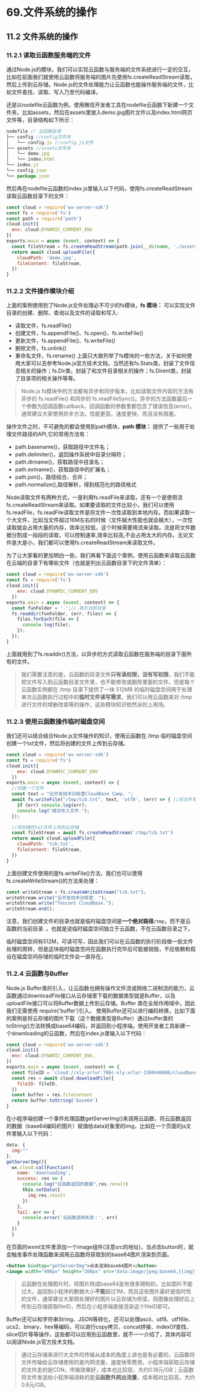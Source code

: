 # 69.文件系统的操作

## 11.2 文件系统的操作
### 11.2.1 读取云函数服务端的文件
通过Node.js的模块，我们可以实现云函数与服务端的文件系统进行一定的交互，比如在前面我们就使用云函数将服务端的图片先使用fs.createReadStream读取，然后上传到云存储。Node.js的文件处理能力让云函数也能操作服务端的文件，比如文件查找、读取、写入乃至代码编译。

还是以nodefile云函数为例，使用微信开发者工具在nodefile云函数下新建一个文件夹，比如assets，然后在assets里放入demo.jpg图片文件以及index.html网页文件等，目录结构如下所示：
```javascript
nodefile // 云函数目录
├── config //config文件夹
│   └── config.js //config.js文件
├── assets //assets文件夹
│   └── demo.jpg
│   └── index.html
└── index.js
└── config.json 
└── package.json 
```
然后再在nodefile云函数的index.js里输入以下代码，使用fs.createReadStream读取云函数目录下的文件：
```javascript
const cloud = require('wx-server-sdk')
const fs = require('fs')
const path = require('path')
cloud.init({
  env: cloud.DYNAMIC_CURRENT_ENV
})
exports.main = async (event, context) => {
  const fileStream = fs.createReadStream(path.join(__dirname, './assets/demo.jpg'))
  return await cloud.uploadFile({
    cloudPath: 'demo.jpg',
    fileContent: fileStream,
  })
}
```

### 11.2.2 文件操作模块介绍
上面的案例使用到了Node.js文件处理必不可少的fs模块，**fs 模块：** 可以实现文件目录的创建、删除、查询以及文件的读取和写入:
- 读取文件，fs.readFile()
- 创建文件，fs.appendFile()、fs.open()、fs.writeFile()
- 更新文件，fs.appendFile()、fs.writeFile()
- 删除文件，fs.unlink()
- 重命名文件，fs.rename()
上面只大致列举了fs模块的一些方法，关于如何使用大家可以去参考Node.js官方技术文档，当然还有fs.Stats类，封装了文件信息相关的操作；fs.Dir类，封装了和文件目录相关的操作；fs.Dirent类，封装了目录项的相关操作等等。

>Node.js fs模块中的方法都有异步和同步版本，比如读取文件内容的方法有异步的 fs.readFile() 和同步的 fs.readFileSync()。异步的方法函数最后一个参数为回调函数callback，回调函数的参数里都包含了错误信息(error)，通常建议大家使用异步方法，性能更高，速度更快，而且没有阻塞。

操作文件之时，不可避免的都会使用到path模块，**path 模块：** 提供了一些用于处理文件路径的API,它的常用方法有：
- path.basename()，获取路径中文件名；
- path.delimiter()，返回操作系统中目录分隔符；
- path.dirname()，获取路径中目录名；
- path.extname()，获取路径中的扩展名；
- path.join()，路径结合、合并；
- path.normalize(),路径解析，得到规范化的路径格式

Node读取文件有两种方式，一是利用fs.readFile来读取，还有一个是使用流fs.createReadStream来读取。如果要读取的文件比较小，我们可以使用fs.readFile，fs.readFile读取文件是将文件一次性读取到本地内存。而如果读取一个大文件，比如当文件超过16M左右的时候（文件越大性能也就会越大），一次性读取就会占用大量的内存，效率比较低，这个时候需要用流来读取。流是将文件数据分割成一段段的读取，可以控制速率,效率比较高,不会占用太大的内存。无论文件是大是小，我们都可以使用fs.createReadStream来读取文件。

为了让大家看的更加明白一些，我们再看下面这个案例，使用云函数来读取云函数在云端的目录下有哪些文件（也就是列出云函数目录下的文件清单）：
```javascript
const cloud = require('wx-server-sdk')
const fs = require('fs')
cloud.init({
    env: cloud.DYNAMIC_CURRENT_ENV
  })
exports.main = async (event, context) => {
  const funFolder = '.';//.表示当前目录
  fs.readdir(funFolder, (err, files) => {
    files.forEach(file => {
      console.log(file);
    });
  });
}
```
上面就用到了fs.readdir()方法，以异步的方式读取云函数在服务端的目录下面所有的文件。
>我们需要注意的是，云函数的目录文件**只有读权限，没有写权限**，我们不能把文件写入到云函数目录文件里，也不能修改或删除里面的文件。但是每个云函数实例都在 /tmp 目录下提供了一块 512MB 的临时磁盘空间用于处理单次云函数执行过程中的**临时文件读写需求**，我们可以用云函数来对 /tmp 进行文件的增删改查等的操作，这些模块知识依然派的上用场。

### 11.2.3 使用云函数操作临时磁盘空间
我们还可以结合结合Node.js文件操作的知识，使用云函数在 /tmp 临时磁盘空间创建一个txt文件，然后将创建的文件上传到云存储。
```javascript
const cloud = require('wx-server-sdk')
const fs = require('fs')
cloud.init({
    env: cloud.DYNAMIC_CURRENT_ENV
  })
exports.main = async (event, context) => {
  //创建一个文件
  const text = "云开发技术训练营CloudBase Camp. ";
  await fs.writeFile("/tmp/tcb.txt", text, 'utf8', (err) => { //将文件写入到临时磁盘空间
    if (err) console.log(err);
    console.log("成功写入文件.");
  });

  //将创建的txt文件上传到云存储
  const fileStream = await fs.createReadStream('/tmp/tcb.txt')
  return await cloud.uploadFile({
    cloudPath: 'tcb.txt',
    fileContent: fileStream,
  })
}
```
上面创建文件使用的是fs.writeFile()方法，我们也可以使用fs.createWriteStream()的方法来处理：
```javascript
const writeStream = fs.createWriteStream("tcb.txt");
writeStream.write("云开发技术训练营. ");
writeStream.write("Tencent CloudBase.");
writeStream.end();
```
注意，我们创建文件的目录也就是临时磁盘空间是**一个绝对路径**`/tmp`，而不是云函数的当前目录`.`，也就是说临时磁盘空间独立于云函数，不在云函数目录之下。

临时磁盘空间有512M，可读可写，因此我们可以在云函数的执行阶段做一些文件处理的周转，但是这块临时磁盘空间在函数执行完毕后可能被销毁，不应依赖和假设在磁盘空间存储的临时文件会一直存在。

### 11.2.4 云函数与Buffer
Node.js Buffer类的引入，让云函数也拥有操作文件流或网络二进制流的能力，云函数通过downloadFile接口从云存储里下载的数据类型就是Buffer，以及uploadFile接口可以将Buffer数据上传到云存储。Buffer 类在全局作用域中，因此我们无需使用 require('buffer')引入。
使用Buffer还可以进行编码转换，比如下面的案例是将云存储的图片下载（这个数据类型是Buffer）通过buffer类的toString()方法转换成base64编码，并返回到小程序端。使用开发者工具新建一个downloading的云函数，然后在index.js里输入以下代码：
```javascript
const cloud = require('wx-server-sdk')
cloud.init({
  env: cloud.DYNAMIC_CURRENT_ENV,
})
exports.main = async (event, context) => {
  const fileID = 'cloud://xly-xrlur.786c-xly-xrlur-1300446086/cloudbase/1576500614167-520.png' //换成你云存储内的一张图片的fileID，图片不能过大
  const res = await cloud.downloadFile({
    fileID: fileID,
  })
  const buffer = res.fileContent
  return buffer.toString('base64')
}
```
在小程序端创建一个事件处理函数getServerImg()来调用云函数，将云函数返回的数据（base64编码的图片）赋值给data对象里的img，比如在一个页面的js文件里输入以下代码：
```javascript
data: {
  img:""
},
getServerImg(){
  wx.cloud.callFunction({
    name: 'downloadimg',
    success: res => {
      console.log("云函数返回的数据",res.result)
      this.setData({
        img:res.result
      })
    },
    fail: err => {
      console.error('云函数调用失败：', err)
    }
  })
  }
```
在页面的wxml文件里添加一个image组件(注意src的地址)，当点击button时，就会触发事件处理函数来调用云函数将获取到的base64图片渲染到页面。
```xml
<button bindtap="getServerImg">点击渲染base64图片</button>
<image width="400px" height="200px" src="data:image/jpeg;base64,{{img}}"></image>
```
>云函数在处理图片时，将图片转成base64是有很多限制的，比如图片不能过大，返回到小程序的数据大小**不能**超过1M，而且这些图片最好是临时性的文件，通常建议大家把处理好的图片以云存储为桥梁，将图像处理好后上传到云存储获取fileID，然后在小程序端直接渲染这个fileID即可。

Buffer还可以和字符串String、JSON等转化，还可以处理ascii、utf8、utf16le、ucs2、binary、hex等编码，可以进行copy拷贝、concat拼接、indexOf查找、slice切片等等操作，这些都可以应用到云函数里，就不一一介绍了，具体内容可以阅读Node.js官方技术文档。

>通过云存储来进行大文件的传输从成本的角度上讲也是有必要的，云函数将文件传输给云存储使用的是内网流量，速度快零费用，小程序端获取云存储的文件走的是CDN，传输效果好，成本也比较低，大约0.18元/GB；云函数将文件发送给小程序端消耗的是**云函数外网出流量**，成本相对比较高，大约0.8元/GB。